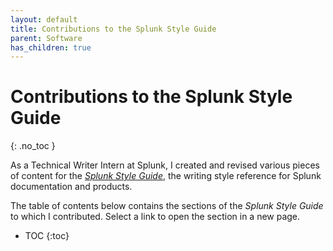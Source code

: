 ```yaml
---
layout: default
title: Contributions to the Splunk Style Guide
parent: Software
has_children: true
---
```


# Contributions to the Splunk Style Guide
{: .no_toc }

As a Technical Writer Intern at Splunk, I created and revised various pieces of content for the [_Splunk Style Guide_](https://docs.splunk.com/Documentation/StyleGuide/current/StyleGuide/Howtouse), the writing style reference for Splunk documentation and products.

The table of contents below contains the sections of the _Splunk Style Guide_ to which I contributed. Select a link to open the section in a new page.

- TOC
{:toc}
